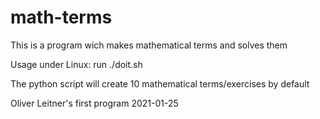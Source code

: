 # math-terms

This is a program wich makes mathematical terms and solves them

Usage under Linux: run ./doit.sh

The python script will create 10 mathematical terms/exercises by default

Oliver Leitner's first program 2021-01-25
